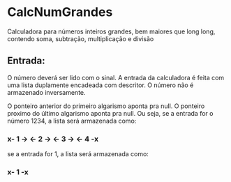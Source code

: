 # CalcNumGrandes
Calculadora para números inteiros grandes, bem maiores que long long, contendo soma, subtração, multiplicação e divisão

## Entrada:
O número deverá ser lido com o sinal.
A entrada da calculadora é feita com uma lista duplamente encadeada com descritor.
O número não é armazenado inversamente.

O ponteiro anterior do primeiro algarismo aponta pra null.
O ponteiro proximo do último algarismo aponta pra null.
Ou seja,
se a entrada for o número 1234, a lista será armazenada como:
### x- 1 -> <- 2 -> <- 3 -> <- 4 -x
se a entrada for 1, a lista será armazenada como:
### x- 1 -x

